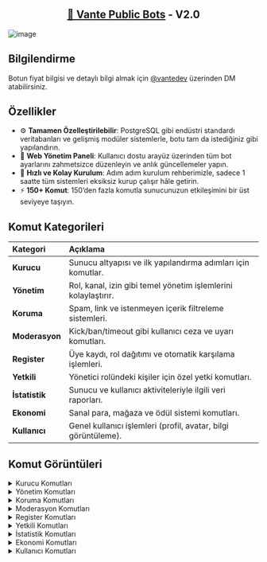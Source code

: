 <h2 align="center">
  <a href="https://app.vante.dev/" target="_blank">💜 Vante Public Bots</a>
- V2.0
</h2>

![image](https://github.com/user-attachments/assets/56cf1c0b-93f2-4c57-9bd7-ec575757be22)

## Bilgilendirme 

Botun fiyat bilgisi ve detaylı bilgi almak için [@vantedev](https://discord.com/users/1205649213539749958) üzerinden DM atabilirsiniz.

## Özellikler

- ⚙️ **Tamamen Özelleştirilebilir**: PostgreSQL gibi endüstri standardı veritabanları ve gelişmiş modüler sistemlerle, botu tam da istediğiniz gibi yapılandırın.
- 🌟 **Web Yönetim Paneli**: Kullanıcı dostu arayüz üzerinden tüm bot ayarlarını zahmetsizce düzenleyin ve anlık güncellemeler yapın.
- 📝 **Hızlı ve Kolay Kurulum**: Adım adım kurulum rehberimizle, sadece 1 saatte tüm sistemleri eksiksiz kurup çalışır hâle getirin.
- ⚡ **150+ Komut**: 150’den fazla komutla sunucunuzun etkileşimini bir üst seviyeye taşıyın.

## Komut Kategorileri

| Kategori     | Açıklama                                                           |
|:-------------|:-------------------------------------------------------------------|
| **Kurucu**   | Sunucu altyapısı ve ilk yapılandırma adımları için komutlar.       |
| **Yönetim**  | Rol, kanal, izin gibi temel yönetim işlemlerini kolaylaştırır.     |
| **Koruma**   | Spam, link ve istenmeyen içerik filtreleme sistemleri.             |
| **Moderasyon** | Kick/ban/timeout gibi kullanıcı ceza ve uyarı komutları.         |
| **Register** | Üye kaydı, rol dağıtımı ve otomatik karşılama işlemleri.           |
| **Yetkili**  | Yönetici rolündeki kişiler için özel yetki komutları.               |
| **İstatistik** | Sunucu ve kullanıcı aktiviteleriyle ilgili veri raporları.       |
| **Ekonomi**  | Sanal para, mağaza ve ödül sistemi komutları.                      |
| **Kullanıcı** | Genel kullanıcı işlemleri (profil, avatar, bilgi görüntüleme).     |


## Komut Görüntüleri
<details>
  <summary>Kurucu Komutları</summary>
</details>

<details>
  <summary>Yönetim Komutları</summary>
</details>

<details>
  <summary>Koruma Komutları</summary>
</details>

<details>
  <summary>Moderasyon Komutları</summary>
</details>

<details>
  <summary>Register Komutları</summary>
</details>

<details>
  <summary>Yetkili Komutları</summary>
</details>

<details>
  <summary>İstatistik Komutları</summary>
</details>

<details>
  <summary>Ekonomi Komutları</summary>
</details>

<details>
  <summary>Kullanıcı Komutları</summary>
</details>
